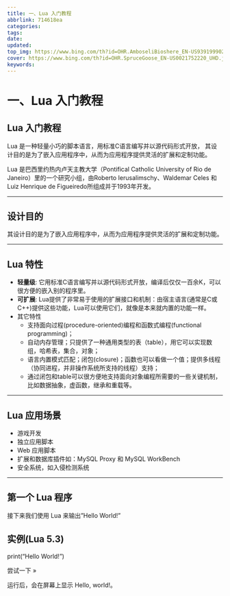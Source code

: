 ```yaml
---
title: 一、Lua 入门教程
abbrlink: 714618ea
categories: 
tags: 
date: 
updated: 
top_img: https://www.bing.com/th?id=OHR.AmboseliBioshere_EN-US9391999022_UHD.jpg
cover: https://www.bing.com/th?id=OHR.SpruceGoose_EN-US0021752220_UHD.jpg
keywords: 
---
```

# 一、Lua 入门教程

## Lua 入门教程

Lua 是一种轻量小巧的脚本语言，用标准C语言编写并以源代码形式开放， 其设计目的是为了嵌入应用程序中，从而为应用程序提供灵活的扩展和定制功能。

Lua 是巴西里约热内卢天主教大学（Pontifical Catholic University of Rio de Janeiro）里的一个研究小组，由Roberto Ierusalimschy、Waldemar Celes 和 Luiz Henrique de Figueiredo所组成并于1993年开发。

------

## 设计目的

其设计目的是为了嵌入应用程序中，从而为应用程序提供灵活的扩展和定制功能。

------

## Lua 特性

- **轻量级**: 它用标准C语言编写并以源代码形式开放，编译后仅仅一百余K，可以很方便的嵌入别的程序里。
- **可扩展**: Lua提供了非常易于使用的扩展接口和机制：由宿主语言(通常是C或C++)提供这些功能，Lua可以使用它们，就像是本来就内置的功能一样。
- 其它特性
  - 支持面向过程(procedure-oriented)编程和函数式编程(functional programming)；
  - 自动内存管理；只提供了一种通用类型的表（table），用它可以实现数组，哈希表，集合，对象；
  - 语言内置模式匹配；闭包(closure)；函数也可以看做一个值；提供多线程（协同进程，并非操作系统所支持的线程）支持；
  - 通过闭包和table可以很方便地支持面向对象编程所需要的一些关键机制，比如数据抽象，虚函数，继承和重载等。

------

## Lua 应用场景

- 游戏开发
- 独立应用脚本
- Web 应用脚本
- 扩展和数据库插件如：MySQL Proxy 和 MySQL WorkBench
- 安全系统，如入侵检测系统

------

## 第一个 Lua 程序

接下来我们使用 Lua 来输出”Hello World!”

## 实例(Lua 5.3)

print(“Hello World!”)

尝试一下 »

运行后，会在屏幕上显示 Hello, world!。